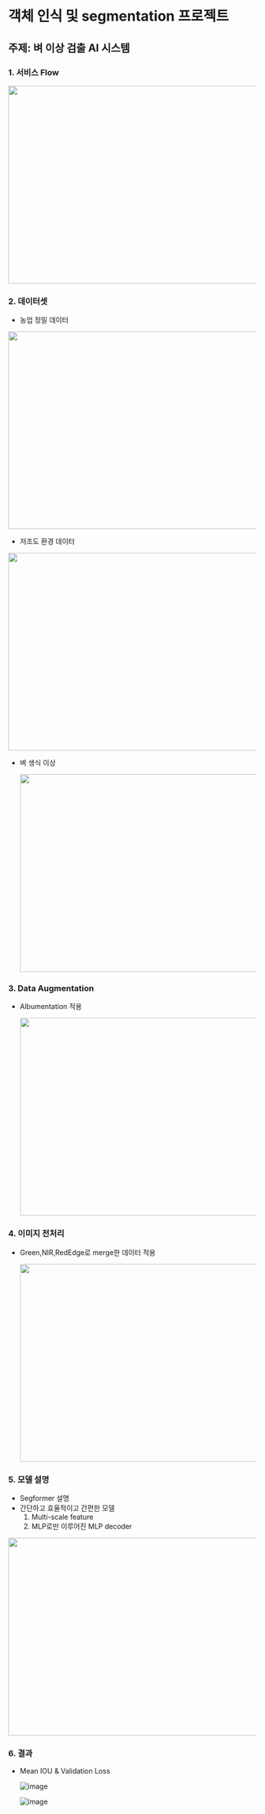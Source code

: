 
#  객체 인식 및 segmentation 프로젝트

## 주제: 벼 이상 검출 AI 시스템

### 1. 서비스 Flow
<img src="https://github.com/user-attachments/assets/612bd50b-5eeb-4d1f-9996-f91e32aebd8e" height  =400px width =1000 px>


### 2. 데이터셋
  * 농업 정밀 데이터


 
   <img src ="https://github.com/user-attachments/assets/e4049484-b818-4536-a818-df43fa681c27" height =400px width = 600 px>

  * 저조도 환경 데이터


 
  <img src="https://github.com/user-attachments/assets/79c6d26c-9421-498a-b512-a4ec71c34627" height =400px width=600 px>

  * 벼 생식 이상
    
    <img src="https://github.com/user-attachments/assets/698db541-3b83-4ce4-9ceb-dca1e9350158" height =400px width=600 px>

### 3. Data Augmentation
  * Albumentation 적용
    
    <img src="https://github.com/user-attachments/assets/c3ff8fa5-e1b4-44d0-b4bf-3669b4253db2" height =400px width=1200 px>
    

### 4. 이미지 전처리
  * Green,NIR,RedEdge로 merge한 데이터 적용

    
     <img src="https://github.com/user-attachments/assets/5650ee39-a875-4655-be12-bae753b9ed46" height =400px width=600 px>

### 5. 모델 설명
  * Segformer 설명
   * 간단하고 효율적이고 간편한 모델
     1. Multi-scale feature
     2. MLP로만 이루어진 MLP decoder 
 <img src="https://github.com/user-attachments/assets/e73de531-14e1-4e4b-b4d5-064cda8f8bc6" height =400px width=600 px>

### 6. 결과
  * Mean IOU & Validation Loss

    ![image](https://github.com/user-attachments/assets/df30af0e-7601-464f-b2a1-bfafb3afc07f)

    ![image](https://github.com/user-attachments/assets/c412faad-7097-41f9-91e2-3eddd15feb3c)



